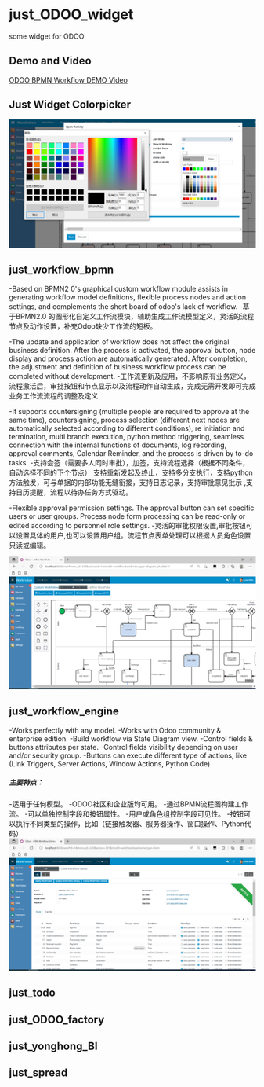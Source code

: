 # just_ODOO_widget
some widget for ODOO

## Demo and Video
[ODOO BPMN Workflow DEMO Video](https://pan.baidu.com/s/1J72Wr5nrYZ8zhtNINZkWjQ?pwd=tpj1)

## Just Widget Colorpicker 
![workflow bpmn](./static/just_Widget_Colorpicker.png)

## just_workflow_bpmn
-Based on BPMN2 0's graphical custom workflow module assists in generating workflow model definitions, flexible process nodes and action settings, and complements the short board of odoo's lack of workflow.
-基于BPMN2.0 的图形化自定义工作流模块，辅助生成工作流模型定义，灵活的流程节点及动作设置，补充Odoo缺少工作流的短板。

-The update and application of workflow does not affect the original business definition. After the process is activated, the approval button, node display and process action are automatically generated. After completion, the adjustment and definition of business workflow process can be completed without development.
-工作流更新及应用，不影响原有业务定义，流程激活后，审批按钮和节点显示以及流程动作自动生成，完成无需开发即可完成业务工作流流程的调整及定义

-It supports countersigning (multiple people are required to approve at the same time), countersigning, process selection (different next nodes are automatically selected according to different conditions), re initiation and termination, multi branch execution, python method triggering, seamless connection with the internal functions of documents, log recording, approval comments, Calendar Reminder, and the process is driven by to-do tasks.
-支持会签（需要多人同时审批），加签，支持流程选择（根据不同条件，自动选择不同的下个节点） 支持重新发起及终止，支持多分支执行，支持python方法触发，可与单据的内部功能无缝衔接，支持日志记录，支持审批意见批示 ,支持日历提醒，流程以待办任务方式驱动。

-Flexible approval permission settings. The approval button can set specific users or user groups. Process node form processing can be read-only or edited according to personnel role settings.
-灵活的审批权限设置,审批按钮可以设置具体的用户,也可以设置用户组。流程节点表单处理可以根据人员角色设置只读或编辑。

![workflow bpmn](./static/just_workflow_bpmn.png)

## just_workflow_engine

-Works perfectly with any model.
-Works with Odoo community & enterprise edition.
-Build workflow via State Diagram view.
-Control fields & buttons attributes per state.
-Control fields visibility depending on user and/or security group.
-Buttons can execute different type of actions, like (Link Triggers, Server Actions, Window Actions, Python Code)
##### 主要特点：
-适用于任何模型。
-ODOO社区和企业版均可用。
-通过BPMN流程图构建工作流。
-可以单独控制字段和按钮属性。
-用户或角色组控制字段可见性。
-按钮可以执行不同类型的操作，比如（链接触发器、服务器操作、窗口操作、Python代码）
![workflow engine](./static/just_workflow_engine.png)

## just_todo

## just_ODOO_factory

## just_yonghong_BI

## just_spread
